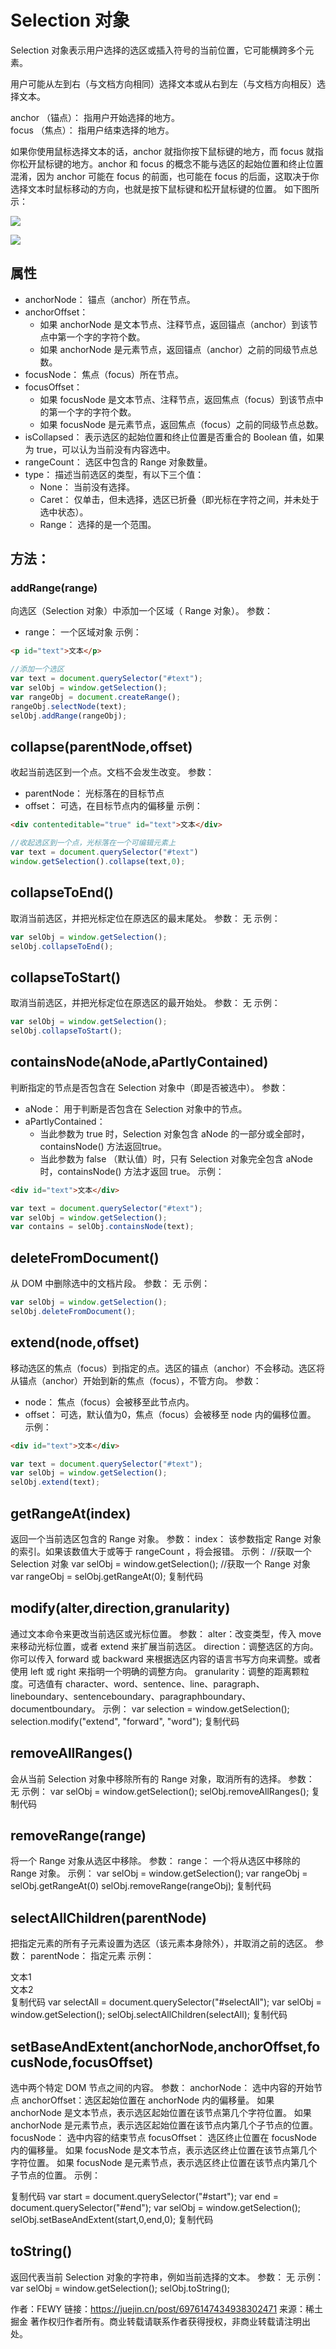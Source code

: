 # Selection 对象
Selection 对象表示用户选择的选区或插入符号的当前位置，它可能横跨多个元素。

用户可能从左到右（与文档方向相同）选择文本或从右到左（与文档方向相反）选择文本。  

anchor （锚点）： 指用户开始选择的地方。  
focus  （焦点）： 指用户结束选择的地方。  

如果你使用鼠标选择文本的话，anchor 就指你按下鼠标键的地方，而 focus 就指你松开鼠标键的地方。anchor 和 focus 的概念不能与选区的起始位置和终止位置混淆，因为 anchor 可能在 focus 的前面，也可能在 focus 的后面，这取决于你选择文本时鼠标移动的方向，也就是按下鼠标键和松开鼠标键的位置。
如下图所示：  

![](https://p3-juejin.byteimg.com/tos-cn-i-k3u1fbpfcp/85babbb23bbb4c4184fe3bca683f7ba4~tplv-k3u1fbpfcp-zoom-in-crop-mark:4536:0:0:0.image)  

![](https://p3-juejin.byteimg.com/tos-cn-i-k3u1fbpfcp/713286e6aea9411cb4fa75d7508cb5e7~tplv-k3u1fbpfcp-zoom-in-crop-mark:4536:0:0:0.image)

## 属性
+ anchorNode： 锚点（anchor）所在节点。
+ anchorOffset： 
  + 如果 anchorNode 是文本节点、注释节点，返回锚点（anchor）到该节点中第一个字的字符个数。
  + 如果 anchorNode 是元素节点，返回锚点（anchor）之前的同级节点总数。
+ focusNode： 焦点（focus）所在节点。
+ focusOffset：
  + 如果 focusNode 是文本节点、注释节点，返回焦点（focus）到该节点中的第一个字的字符个数。
  + 如果 focusNode 是元素节点，返回焦点（focus）之前的同级节点总数。
+ isCollapsed： 表示选区的起始位置和终止位置是否重合的 Boolean 值，如果为 true，可以认为当前没有内容选中。
+ rangeCount： 选区中包含的 Range 对象数量。
+ type： 描述当前选区的类型，有以下三个值：
  + None： 当前没有选择。
  + Caret： 仅单击，但未选择，选区已折叠（即光标在字符之间，并未处于选中状态）。
  + Range： 选择的是一个范围。

## 方法：

### addRange(range)


向选区（Selection 对象）中添加一个区域（ Range 对象）。
参数：
+ range： 一个区域对象
示例：
```html
<p id="text">文本</p>
```
```js
//添加一个选区
var text = document.querySelector("#text");
var selObj = window.getSelection();
var rangeObj = document.createRange();
rangeObj.selectNode(text);
selObj.addRange(rangeObj);
```
## collapse(parentNode,offset)
收起当前选区到一个点。文档不会发生改变。
参数：
+ parentNode： 光标落在的目标节点
+ offset： 可选，在目标节点内的偏移量
示例：
```html
<div contenteditable="true" id="text">文本</div>
```
```js
//收起选区到一个点，光标落在一个可编辑元素上
var text = document.querySelector("#text")
window.getSelection().collapse(text,0);
```
## collapseToEnd()
取消当前选区，并把光标定位在原选区的最末尾处。
参数：
无
示例：
```js
var selObj = window.getSelection();
selObj.collapseToEnd();
```
## collapseToStart()
取消当前选区，并把光标定位在原选区的最开始处。
参数：
无
示例：
```js
var selObj = window.getSelection();
selObj.collapseToStart();
```
## containsNode(aNode,aPartlyContained)
判断指定的节点是否包含在 Selection 对象中（即是否被选中）。
参数：
+ aNode： 用于判断是否包含在 Selection 对象中的节点。
+ aPartlyContained：
  + 当此参数为 true 时，Selection 对象包含 aNode 的一部分或全部时，containsNode() 方法返回true。
  + 当此参数为 false （默认值）时，只有 Selection 对象完全包含 aNode 时，containsNode() 方法才返回 true。
示例：
```html
<div id="text">文本</div>
```
```js
var text = document.querySelector("#text");
var selObj = window.getSelection();
var contains = selObj.containsNode(text);
```
## deleteFromDocument()

从 DOM 中删除选中的文档片段。
参数：
无
示例：
```js
var selObj = window.getSelection();
selObj.deleteFromDocument();
```
## extend(node,offset)
移动选区的焦点（focus）到指定的点。选区的锚点（anchor）不会移动。选区将从锚点（anchor）开始到新的焦点（focus），不管方向。
参数：
+ node： 焦点（focus）会被移至此节点内。
+ offset：  可选，默认值为0，焦点（focus）会被移至 node 内的偏移位置。
示例：
```html
<div id="text">文本</div>
```
```js
var text = document.querySelector("#text");
var selObj = window.getSelection();
selObj.extend(text);
```
## getRangeAt(index)

返回一个当前选区包含的 Range 对象。
参数：
index： 该参数指定 Range 对象的索引。如果该数值大于或等于 rangeCount ，将会报错。
示例：
//获取一个 Selection 对象
var selObj = window.getSelection();
//获取一个 Range 对象
var rangeObj  = selObj.getRangeAt(0);
复制代码


## modify(alter,direction,granularity)


通过文本命令来更改当前选区或光标位置。
参数：
alter：改变类型，传入 move 来移动光标位置，或者 extend 来扩展当前选区。
direction：调整选区的方向。你可以传入 forward 或 backward 来根据选区内容的语言书写方向来调整。或者使用 left 或 right 来指明一个明确的调整方向。
granularity：调整的距离颗粒度。可选值有 character、word、sentence、line、paragraph、lineboundary、sentenceboundary、paragraphboundary、documentboundary。
示例：
var selection = window.getSelection();
selection.modify("extend", "forward", "word");
复制代码


## removeAllRanges()


会从当前 Selection 对象中移除所有的 Range 对象，取消所有的选择。
参数：
无
示例：
var selObj = window.getSelection();
selObj.removeAllRanges();
复制代码


## removeRange(range)


将一个 Range 对象从选区中移除。
参数：
range： 一个将从选区中移除的 Range 对象。
示例：
var selObj = window.getSelection();
var rangeObj = selObj.getRangeAt(0)
selObj.removeRange(rangeObj);
复制代码


## selectAllChildren(parentNode)


把指定元素的所有子元素设置为选区（该元素本身除外），并取消之前的选区。
参数：
parentNode： 指定元素
示例：
<div id="selectAll">
	<div>文本1</div>
	<div>文本2</div>
</div>
复制代码
var selectAll = document.querySelector("#selectAll");
var selObj = window.getSelection();
selObj.selectAllChildren(selectAll);
复制代码


## setBaseAndExtent(anchorNode,anchorOffset,focusNode,focusOffset)


选中两个特定 DOM 节点之间的内容。
参数：
anchorNode： 选中内容的开始节点
anchorOffset：选区起始位置在 anchorNode 内的偏移量。
如果 anchorNode 是文本节点，表示选区起始位置在该节点第几个字符位置。
如果 anchorNode 是元素节点，表示选区起始位置在该节点内第几个子节点的位置。
focusNode： 选中内容的结束节点
focusOffset： 选区终止位置在 focusNode 内的偏移量。
如果 focusNode 是文本节点，表示选区终止位置在该节点第几个字符位置。
如果 focusNode 是元素节点，表示选区终止位置在该节点内第几个子节点的位置。
示例：
<div id="start"></div>
<div id="end"></div>
复制代码
var start = document.querySelector("#start");
var end = document.querySelector("#end");
var selObj = window.getSelection();
selObj.setBaseAndExtent(start,0,end,0);
复制代码


## toString()


返回代表当前 Selection 对象的字符串，例如当前选择的文本。
参数：
无
示例：
var selObj = window.getSelection();
selObj.toString();

作者：FEWY
链接：https://juejin.cn/post/6976147434938302471
来源：稀土掘金
著作权归作者所有。商业转载请联系作者获得授权，非商业转载请注明出处。